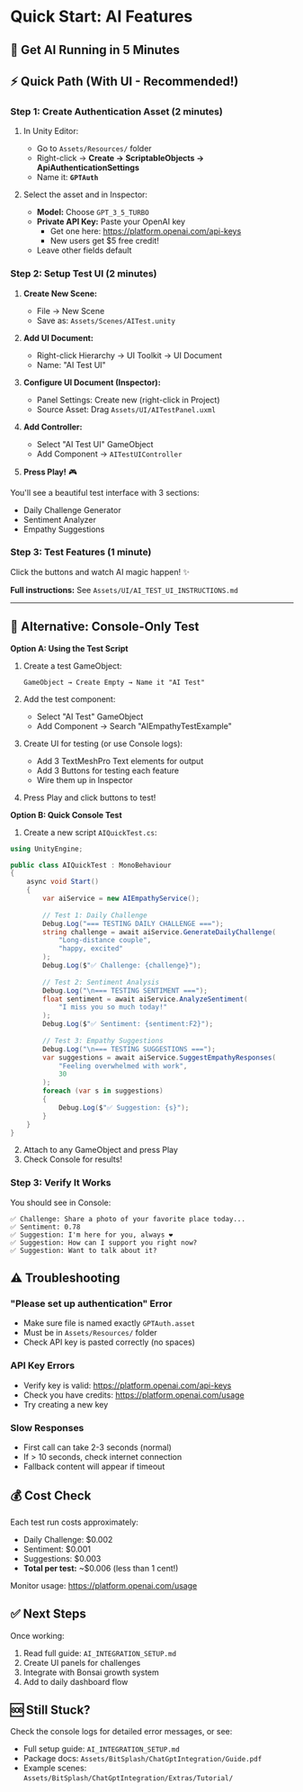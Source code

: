 # Quick Start: AI Features

## 🚀 Get AI Running in 5 Minutes

## ⚡ Quick Path (With UI - Recommended!)

### Step 1: Create Authentication Asset (2 minutes)

1. In Unity Editor:
   - Go to `Assets/Resources/` folder
   - Right-click → **Create → ScriptableObjects → ApiAuthenticationSettings**
   - Name it: **`GPTAuth`**

2. Select the asset and in Inspector:
   - **Model:** Choose `GPT_3_5_TURBO`
   - **Private API Key:** Paste your OpenAI key
     - Get one here: https://platform.openai.com/api-keys
     - New users get $5 free credit!
   - Leave other fields default

### Step 2: Setup Test UI (2 minutes)

1. **Create New Scene:**
   - File → New Scene
   - Save as: `Assets/Scenes/AITest.unity`

2. **Add UI Document:**
   - Right-click Hierarchy → UI Toolkit → UI Document
   - Name: "AI Test UI"

3. **Configure UI Document (Inspector):**
   - Panel Settings: Create new (right-click in Project)
   - Source Asset: Drag `Assets/UI/AITestPanel.uxml`

4. **Add Controller:**
   - Select "AI Test UI" GameObject
   - Add Component → `AITestUIController`

5. **Press Play!** 🎮

You'll see a beautiful test interface with 3 sections:
- Daily Challenge Generator
- Sentiment Analyzer  
- Empathy Suggestions

### Step 3: Test Features (1 minute)

Click the buttons and watch AI magic happen! ✨

**Full instructions:** See `Assets/UI/AI_TEST_UI_INSTRUCTIONS.md`

---

## 📝 Alternative: Console-Only Test

**Option A: Using the Test Script**

1. Create a test GameObject:
   ```
   GameObject → Create Empty → Name it "AI Test"
   ```

2. Add the test component:
   - Select "AI Test" GameObject
   - Add Component → Search "AIEmpathyTestExample"

3. Create UI for testing (or use Console logs):
   - Add 3 TextMeshPro Text elements for output
   - Add 3 Buttons for testing each feature
   - Wire them up in Inspector

4. Press Play and click buttons to test!

**Option B: Quick Console Test**

1. Create a new script `AIQuickTest.cs`:

```csharp
using UnityEngine;

public class AIQuickTest : MonoBehaviour
{
    async void Start()
    {
        var aiService = new AIEmpathyService();
        
        // Test 1: Daily Challenge
        Debug.Log("=== TESTING DAILY CHALLENGE ===");
        string challenge = await aiService.GenerateDailyChallenge(
            "Long-distance couple",
            "happy, excited"
        );
        Debug.Log($"✅ Challenge: {challenge}");
        
        // Test 2: Sentiment Analysis
        Debug.Log("\n=== TESTING SENTIMENT ===");
        float sentiment = await aiService.AnalyzeSentiment(
            "I miss you so much today!"
        );
        Debug.Log($"✅ Sentiment: {sentiment:F2}");
        
        // Test 3: Empathy Suggestions
        Debug.Log("\n=== TESTING SUGGESTIONS ===");
        var suggestions = await aiService.SuggestEmpathyResponses(
            "Feeling overwhelmed with work",
            30
        );
        foreach (var s in suggestions)
        {
            Debug.Log($"✅ Suggestion: {s}");
        }
    }
}
```

2. Attach to any GameObject and press Play
3. Check Console for results!

### Step 3: Verify It Works

You should see in Console:
```
✅ Challenge: Share a photo of your favorite place today...
✅ Sentiment: 0.78
✅ Suggestion: I'm here for you, always ❤️
✅ Suggestion: How can I support you right now?
✅ Suggestion: Want to talk about it?
```

## ⚠️ Troubleshooting

### "Please set up authentication" Error
- Make sure file is named exactly `GPTAuth.asset`
- Must be in `Assets/Resources/` folder
- Check API key is pasted correctly (no spaces)

### API Key Errors
- Verify key is valid: https://platform.openai.com/api-keys
- Check you have credits: https://platform.openai.com/usage
- Try creating a new key

### Slow Responses
- First call can take 2-3 seconds (normal)
- If > 10 seconds, check internet connection
- Fallback content will appear if timeout

## 💰 Cost Check

Each test run costs approximately:
- Daily Challenge: $0.002
- Sentiment: $0.001  
- Suggestions: $0.003
- **Total per test:** ~$0.006 (less than 1 cent!)

Monitor usage: https://platform.openai.com/usage

## ✅ Next Steps

Once working:
1. Read full guide: `AI_INTEGRATION_SETUP.md`
2. Create UI panels for challenges
3. Integrate with Bonsai growth system
4. Add to daily dashboard flow

## 🆘 Still Stuck?

Check the console logs for detailed error messages, or see:
- Full setup guide: `AI_INTEGRATION_SETUP.md`
- Package docs: `Assets/BitSplash/ChatGptIntegration/Guide.pdf`
- Example scenes: `Assets/BitSplash/ChatGptIntegration/Extras/Tutorial/`

